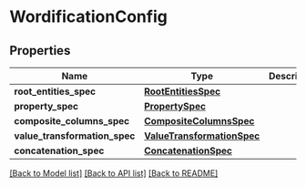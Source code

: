 # WordificationConfig

## Properties
Name | Type | Description | Notes
------------ | ------------- | ------------- | -------------
**root_entities_spec** | [**RootEntitiesSpec**](RootEntitiesSpec.md) |  | 
**property_spec** | [**PropertySpec**](PropertySpec.md) |  | 
**composite_columns_spec** | [**CompositeColumnsSpec**](CompositeColumnsSpec.md) |  | [optional] 
**value_transformation_spec** | [**ValueTransformationSpec**](ValueTransformationSpec.md) |  | [optional] 
**concatenation_spec** | [**ConcatenationSpec**](ConcatenationSpec.md) |  | 

[[Back to Model list]](../README.md#documentation-for-models) [[Back to API list]](../README.md#documentation-for-api-endpoints) [[Back to README]](../README.md)


